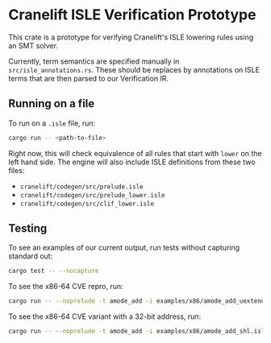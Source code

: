 # Cranelift ISLE Verification Prototype

This crate is a prototype for verifying Cranelift's ISLE lowering rules using an SMT solver.

Currently, term semantics are specified manually in `src/isle_annotations.rs`. These should be replaces by annotations on ISLE terms that are then parsed to our Verification IR.  

## Running on a file

To run on a `.isle` file, run:

```bash
cargo run -- <path-to-file>
```

Right now, this will check equivalence of all rules that start with `lower` on the left hand side. 
The engine will also include ISLE definitions from these two files:
- `cranelift/codegen/src/prelude.isle`
- `cranelift/codegen/src/prelude_lower.isle`
- `cranelift/codegen/src/clif_lower.isle`


## Testing

To see an examples of our current output, run tests without capturing standard out:
```bash
cargo test -- --nocapture
```

To see the x86-64 CVE repro, run:

```bash
cargo run -- --noprelude -t amode_add -i examples/x86/amode_add_uextend_shl.isle
```

To see the x86-64 CVE variant with a 32-bit address, run:
```bash
cargo run -- --noprelude -t amode_add -i examples/x86/amode_add_shl.isle
```